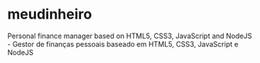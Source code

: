 # meudinheiro
Personal finance manager based on HTML5, CSS3, JavaScript and NodeJS - Gestor de finanças pessoais baseado em HTML5, CSS3, JavaScript e NodeJS
